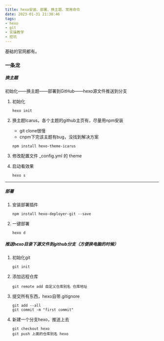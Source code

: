 ```yaml
---
title: hexo安装、部署、换主题、常用命令
date: 2023-01-31 21:38:46
tags:
- hexo
- git
- 实操教学
- 挖坑
---
```


基础的官网都有。

### 一条龙

##### 换主题

初始化——换主题——部署到GitHub——hexo源文件推送到分支

1. 初始化

   ```
   hexo init
   ```

2. 换主题Icarus，各个主题的github主页有，尽量用npm安装

   - git clone很慢
   - cnpm下完该主题有bug，没找到解决方案

   ```
   npm install hexo-theme-icarus
   ```

3. 修改配置文件 _config.yml 的 theme

4. 启动看效果

   ```
   hexo s
   ```

---

##### 部署

1. 安装部署插件

   ```
   npm install hexo-deployer-git --save
   ```

2. 一键部署

   ```
   hexo d
   ```

##### 推送hexo目录下源文件到github分支（方便换电脑的时候）

1. 初始化git

   ```
   git init
   ```

2. 添加远程仓库

   ```
   git remote add 自定义仓库别名 仓库地址
   ```

3. 提交所有东西，hexo自带.gitignore

   ```
   git add --all
   git commit -m "first commit"
   ```

4. 新建一个分支hexo，推送上去

   ```
   git checkout hexo
   git push 上面的仓库别名 hexo
   ```

   

